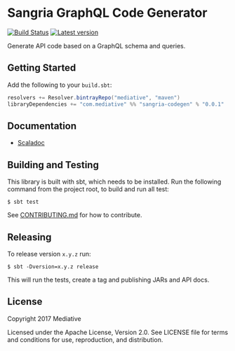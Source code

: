 # Sangria GraphQL Code Generator
[![Build Status]][Travis]
[![Latest version]][Bintray]

  [Build Status]: https://travis-ci.org/mediative/sangria-codegen.svg?branch=master
  [Travis]: https://travis-ci.org/mediative/sangria-codegen
  [Latest version]: https://api.bintray.com/packages/mediative/maven/sangria-codegen/images/download.svg
  [Bintray]: https://bintray.com/mediative/maven/sangria-codegen/_latestVersion

Generate API code based on a GraphQL schema and queries.

## Getting Started

Add the following to your `build.sbt`:

```sbt
resolvers += Resolver.bintrayRepo("mediative", "maven")
libraryDependencies += "com.mediative" %% "sangria-codegen" % "0.0.1"
```

## Documentation

 - [Scaladoc](https://mediative.github.io/sangria-codegen/api/#com.mediative.sangria.codegen.package)

## Building and Testing

This library is built with sbt, which needs to be installed. Run the following command from the project root, to build and run all test:

    $ sbt test

See [CONTRIBUTING.md](CONTRIBUTING.md) for how to contribute.

## Releasing

To release version `x.y.z` run:

    $ sbt -Dversion=x.y.z release

This will run the tests, create a tag and publishing JARs and API docs.

## License

Copyright 2017 Mediative

Licensed under the Apache License, Version 2.0. See LICENSE file for terms and
conditions for use, reproduction, and distribution.
